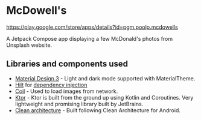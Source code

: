# McDowell's
<https://play.google.com/store/apps/details?id=pgm.poolp.mcdowells>

A Jetpack Compose app displaying a few McDonald's photos from Unsplash website.

Libraries and components used
--------------
* [Material Design 3][0] - Light and dark mode supported with MaterialTheme.
* [Hilt][1] for [dependency injection][2]
* [Coil][3] - Used to load images from network.
* [Ktor][4] - Ktor is built from the ground up using Kotlin and Coroutines. Very lightweight and promising library built by JetBrains.
* [Clean architecture][5] - Built following Clean Architecture for Android.

[0]: https://developer.android.com/jetpack/compose/themes/material3
[1]: https://developer.android.com/training/dependency-injection/hilt-android
[2]: https://developer.android.com/training/dependency-injection
[3]: https://coil-kt.github.io/coil/compose/
[4]: https://ktor.io/
[5]: https://developer.android.com/topic/architecture
